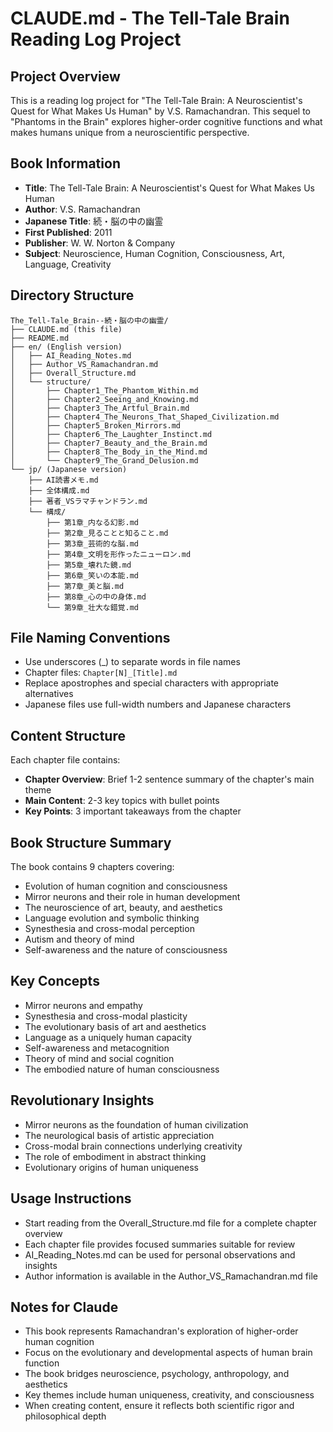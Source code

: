 # CLAUDE.md - The Tell-Tale Brain Reading Log Project

## Project Overview
This is a reading log project for "The Tell-Tale Brain: A Neuroscientist's Quest for What Makes Us Human" by V.S. Ramachandran. This sequel to "Phantoms in the Brain" explores higher-order cognitive functions and what makes humans unique from a neuroscientific perspective.

## Book Information
- **Title**: The Tell-Tale Brain: A Neuroscientist's Quest for What Makes Us Human
- **Author**: V.S. Ramachandran
- **Japanese Title**: 続・脳の中の幽霊
- **First Published**: 2011
- **Publisher**: W. W. Norton & Company
- **Subject**: Neuroscience, Human Cognition, Consciousness, Art, Language, Creativity

## Directory Structure
```
The_Tell-Tale_Brain--続・脳の中の幽霊/
├── CLAUDE.md (this file)
├── README.md
├── en/ (English version)
│   ├── AI_Reading_Notes.md
│   ├── Author_VS_Ramachandran.md
│   ├── Overall_Structure.md
│   └── structure/
│       ├── Chapter1_The_Phantom_Within.md
│       ├── Chapter2_Seeing_and_Knowing.md
│       ├── Chapter3_The_Artful_Brain.md
│       ├── Chapter4_The_Neurons_That_Shaped_Civilization.md
│       ├── Chapter5_Broken_Mirrors.md
│       ├── Chapter6_The_Laughter_Instinct.md
│       ├── Chapter7_Beauty_and_the_Brain.md
│       ├── Chapter8_The_Body_in_the_Mind.md
│       └── Chapter9_The_Grand_Delusion.md
└── jp/ (Japanese version)
    ├── AI読書メモ.md
    ├── 全体構成.md
    ├── 著者_VSラマチャンドラン.md
    └── 構成/
        ├── 第1章_内なる幻影.md
        ├── 第2章_見ることと知ること.md
        ├── 第3章_芸術的な脳.md
        ├── 第4章_文明を形作ったニューロン.md
        ├── 第5章_壊れた鏡.md
        ├── 第6章_笑いの本能.md
        ├── 第7章_美と脳.md
        ├── 第8章_心の中の身体.md
        └── 第9章_壮大な錯覚.md
```

## File Naming Conventions
- Use underscores (_) to separate words in file names
- Chapter files: `Chapter[N]_[Title].md`
- Replace apostrophes and special characters with appropriate alternatives
- Japanese files use full-width numbers and Japanese characters

## Content Structure
Each chapter file contains:
- **Chapter Overview**: Brief 1-2 sentence summary of the chapter's main theme
- **Main Content**: 2-3 key topics with bullet points
- **Key Points**: 3 important takeaways from the chapter

## Book Structure Summary
The book contains 9 chapters covering:
- Evolution of human cognition and consciousness
- Mirror neurons and their role in human development
- The neuroscience of art, beauty, and aesthetics
- Language evolution and symbolic thinking
- Synesthesia and cross-modal perception
- Autism and theory of mind
- Self-awareness and the nature of consciousness

## Key Concepts
- Mirror neurons and empathy
- Synesthesia and cross-modal plasticity
- The evolutionary basis of art and aesthetics
- Language as a uniquely human capacity
- Self-awareness and metacognition
- Theory of mind and social cognition
- The embodied nature of human consciousness

## Revolutionary Insights
- Mirror neurons as the foundation of human civilization
- The neurological basis of artistic appreciation
- Cross-modal brain connections underlying creativity
- The role of embodiment in abstract thinking
- Evolutionary origins of human uniqueness

## Usage Instructions
- Start reading from the Overall_Structure.md file for a complete chapter overview
- Each chapter file provides focused summaries suitable for review
- AI_Reading_Notes.md can be used for personal observations and insights
- Author information is available in the Author_VS_Ramachandran.md file

## Notes for Claude
- This book represents Ramachandran's exploration of higher-order human cognition
- Focus on the evolutionary and developmental aspects of human brain function
- The book bridges neuroscience, psychology, anthropology, and aesthetics
- Key themes include human uniqueness, creativity, and consciousness
- When creating content, ensure it reflects both scientific rigor and philosophical depth